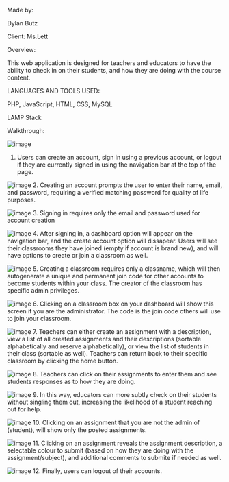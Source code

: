 Made by: 

Dylan Butz

Client: Ms.Lett

Overview:

This web application is designed for teachers and educators to have the ability to check in on their students, and how they are doing with the course content.

LANGUAGES AND TOOLS USED:

PHP, JavaScript, HTML, CSS, MySQL

LAMP Stack

Walkthrough:

![image](https://github.com/user-attachments/assets/c080f460-c361-4e52-8813-84c34072c5b6)
1. Users can create an account, sign in using a previous account, or logout if they are currently signed in using the navigation bar at the top of the page.

![image](https://github.com/user-attachments/assets/30afbeb9-f94c-4fd8-9332-cf934aeb7c90)
2. Creating an account prompts the user to enter their name, email, and password, requiring a verified matching password for quality of life purposes.

![image](https://github.com/user-attachments/assets/d251b7cf-e488-46c7-957d-f6f8659089b2)
3. Signing in requires only the email and password used for account creation

![image](https://github.com/user-attachments/assets/38170538-bca0-4c61-b274-79ea7f4f34cf)
4. After signing in, a dashboard option will appear on the navigation bar, and the create account option will dissapear. Users will see their classrooms they have joined (empty if account is brand new), and will have options to create or join a classroom as well.

![image](https://github.com/user-attachments/assets/2d40042e-4ca6-45ab-835c-78ea0094166c)
5. Creating a classroom requires only a classname, which will then autogenerate a unique and permanent join code for other accounts to become students within your class. The creator of the classroom has specific admin privileges.

![image](https://github.com/user-attachments/assets/afdbe142-a4a5-499d-a4c2-b46c0b9f28f7)
6. Clicking on a classroom box on your dashboard will show this screen if you are the administrator. The code is the join code others will use to join your classroom.

![image](https://github.com/user-attachments/assets/8b894fb2-896f-45d8-b152-2df1a28ccc91)
7. Teachers can either create an assignment with a description, view a list of all created assignments and their descriptions (sortable alphabetically and reserve alphabetically), or view the list of students in their class (sortable as well). Teachers can return back to their specific classroom by clicking the home button.

![image](https://github.com/user-attachments/assets/e19d67e9-5520-4e46-ac0c-bfb1149aba60)
8. Teachers can click on their assignments to enter them and see students responses as to how they are doing.

![image](https://github.com/user-attachments/assets/1761668e-931e-4cb6-8c71-35c40b31f728)
9. In this way, educators can more subtly check on their students without singling them out, increasing the likelihood of a student reaching out for help.

![image](https://github.com/user-attachments/assets/55709c35-1641-49b0-a9fb-c514c39f03c8)
10. Clicking on an assignment that you are not the admin of (student), will show only the posted assignments.

![image](https://github.com/user-attachments/assets/d124bcec-5cbe-4cae-88aa-d64d5a65fd2c)
11. Clicking on an assignment reveals the assignment description, a selectable colour to submit (based on how they are doing with the assignment/subject), and additional comments to submite if needed as well.

![image](https://github.com/user-attachments/assets/54d48e87-f9d0-4547-a246-76f974153d2c)
12. Finally, users can logout of their accounts.




